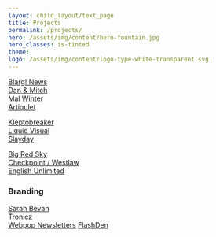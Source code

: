 ```yaml
---
layout: child_layout/text_page
title: Projects
permalink: /projects/
hero: /assets/img/content/hero-fountain.jpg
hero_classes: is-tinted
theme:
logo: /assets/img/content/logo-type-white-transparent.svg
---
```


<a href="">Blarg! News</a><br>
<a href="">Dan & Mitch</a><br>
<a href="">Mal Winter</a><br>
<a href="">Artiqulet</a><br>

<a href="">Kleptobreaker</a><br>
<a href="">Liquid Visual</a><br>
<a href="">Slayday</a>

<a href="">Big Red Sky</a><br>
<a href="">Checkpoint / Westlaw</a><br>
<a href="">English Unlimited</a><br>

<h3>Branding</h3>

<a href="">Sarah Bevan</a><br>
<a href="">Tronicz</a><br>
<a href="">Webpop Newsletters</a>
<a href="">FlashDen</a>